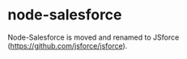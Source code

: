 # node-salesforce 

Node-Salesforce is moved and renamed to JSforce (https://github.com/jsforce/jsforce).